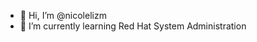 - 👋 Hi, I’m @nicolelizm
- 🌱 I’m currently learning Red Hat System Administration
<!---
nicolelizm/nicolelizm is a ✨ special ✨ repository because its `README.md` (this file) appears on your GitHub profile.
You can click the Preview link to take a look at your changes.
--->
